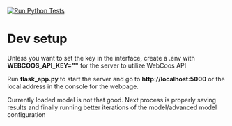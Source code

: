 [![Run Python Tests](https://github.com/TWLG/WebCoos-Camera-Features/actions/workflows/tests.yml/badge.svg)](https://github.com/TWLG/WebCoos-Camera-Features/actions/workflows/tests.yml)

<h1>Dev setup</h1>

<p>Unless you want to set the key in the interface, create a .env with <b>WEBCOOS_API_KEY=""</b> for the server to utilize WebCoos API</p>

<p>Run <b>flask_app.py</b> to start the server and go to <b>http://localhost:5000</b> or the local address in the console for the webpage.</p>

<p>Currently loaded model is not that good. Next process is properly saving results and finally running better iterations of the model/advanced model configuration</p>
